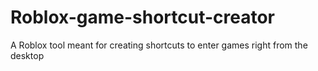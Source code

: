 # Roblox-game-shortcut-creator
A Roblox tool meant for creating shortcuts to enter games right from the desktop
